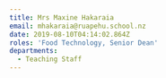 ```yaml
---
title: Mrs Maxine Hakaraia
email: mhakaraia@ruapehu.school.nz
date: 2019-08-10T04:14:02.864Z
roles: 'Food Technology, Senior Dean'
departments:
  - Teaching Staff
---
```


